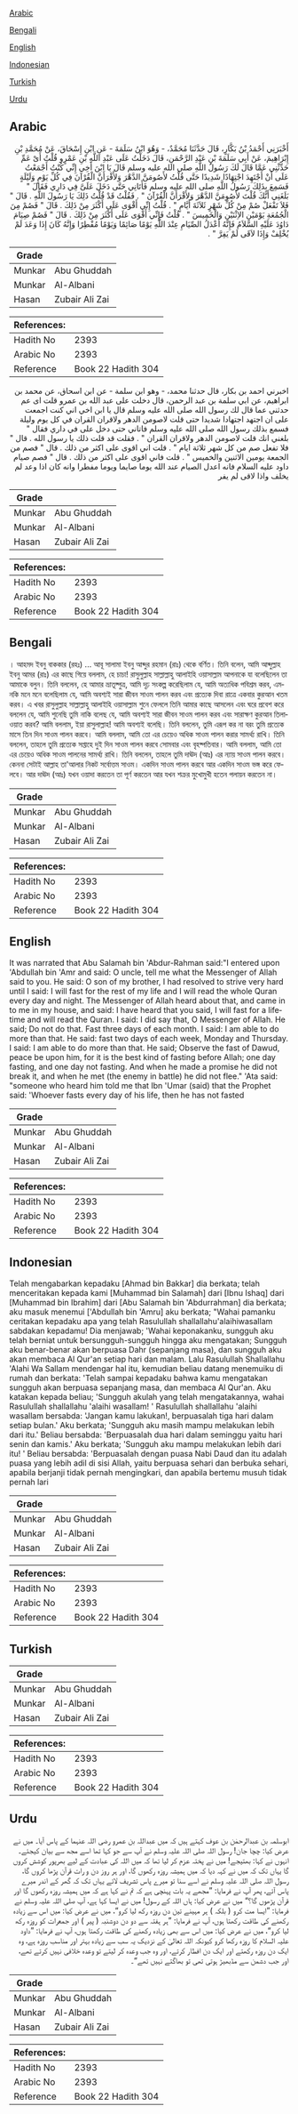 [Arabic](#arabic)

[Bengali](#bengali)

[English](#english)

[Indonesian](#indonesian)

[Turkish](#turkish)

[Urdu](#urdu)

## Arabic


<div dir="rtl" lang="ar" style={{fontSize:'larger',backgroundColor:'#f8f9fa',padding:20}}>
أَخْبَرَنِي أَحْمَدُ بْنُ بَكَّارٍ، قَالَ حَدَّثَنَا مُحَمَّدٌ، - وَهُوَ ابْنُ سَلَمَةَ - عَنِ ابْنِ إِسْحَاقَ، عَنْ مُحَمَّدِ بْنِ إِبْرَاهِيمَ، عَنْ أَبِي سَلَمَةَ بْنِ عَبْدِ الرَّحْمَنِ، قَالَ دَخَلْتُ عَلَى عَبْدِ اللَّهِ بْنِ عَمْرٍو قُلْتُ أَىْ عَمِّ حَدِّثْنِي عَمَّا قَالَ لَكَ رَسُولُ اللَّهِ صلى الله عليه وسلم قَالَ يَا ابْنَ أَخِي إِنِّي كُنْتُ أَجْمَعْتُ عَلَى أَنْ أَجْتَهِدَ اجْتِهَادًا شَدِيدًا حَتَّى قُلْتُ لأَصُومَنَّ الدَّهْرَ وَلأَقْرَأَنَّ الْقُرْآنَ فِي كُلِّ يَوْمٍ وَلَيْلَةٍ فَسَمِعَ بِذَلِكَ رَسُولُ اللَّهِ صلى الله عليه وسلم فَأَتَانِي حَتَّى دَخَلَ عَلَىَّ فِي دَارِي فَقَالَ ‏"‏ بَلَغَنِي أَنَّكَ قُلْتَ لأَصُومَنَّ الدَّهْرَ وَلأَقْرَأَنَّ الْقُرْآنَ ‏"‏ ‏.‏ فَقُلْتُ قَدْ قُلْتُ ذَلِكَ يَا رَسُولَ اللَّهِ ‏.‏ قَالَ ‏"‏ فَلاَ تَفْعَلْ صُمْ مِنْ كُلِّ شَهْرٍ ثَلاَثَةَ أَيَّامٍ ‏"‏ ‏.‏ قُلْتُ إِنِّي أَقْوَى عَلَى أَكْثَرَ مِنْ ذَلِكَ ‏.‏ قَالَ ‏"‏ فَصُمْ مِنَ الْجُمُعَةِ يَوْمَيْنِ الاِثْنَيْنِ وَالْخَمِيسَ ‏"‏ ‏.‏ قُلْتُ فَإِنِّي أَقْوَى عَلَى أَكْثَرَ مِنْ ذَلِكَ ‏.‏ قَالَ ‏"‏ فَصُمْ صِيَامَ دَاوُدَ عَلَيْهِ السَّلاَمُ فَإِنَّهُ أَعْدَلُ الصِّيَامِ عِنْدَ اللَّهِ يَوْمًا صَائِمًا وَيَوْمًا مُفْطِرًا وَإِنَّهُ كَانَ إِذَا وَعَدَ لَمْ يُخْلِفْ وَإِذَا لاَقَى لَمْ يَفِرَّ ‏"‏ ‏.‏
</div>
<div style={{backgroundColor:'#f8f9fa',padding:20, marginBottom: 10}}><table> <thead> <tr> <th>Grade</th> <th></th> </tr> </thead> <tbody> <tr><td>Munkar</td><td>Abu Ghuddah</td></tr><tr><td>Munkar</td><td>Al-Albani</td></tr><tr><td>Hasan</td><td>Zubair Ali Zai</td></tr></tbody></table><table> <thead> <tr> <th>References:</th> <th></th> </tr> </thead> <tbody><tr><td>Hadith No</td><td>2393</td></tr><tr><td>Arabic No</td><td>2393</td></tr><tr><td>Reference</td><td>Book 22 Hadith 304</td></tr></tbody></table></div>


<div dir="rtl" lang="ar" style={{fontSize:'larger',backgroundColor:'#f8f9fa',padding:20}}>
اخبرني احمد بن بكار، قال حدثنا محمد، - وهو ابن سلمة - عن ابن اسحاق، عن محمد بن ابراهيم، عن ابي سلمة بن عبد الرحمن، قال دخلت على عبد الله بن عمرو قلت اى عم حدثني عما قال لك رسول الله صلى الله عليه وسلم قال يا ابن اخي اني كنت اجمعت على ان اجتهد اجتهادا شديدا حتى قلت لاصومن الدهر ولاقران القران في كل يوم وليلة فسمع بذلك رسول الله صلى الله عليه وسلم فاتاني حتى دخل على في داري فقال " بلغني انك قلت لاصومن الدهر ولاقران القران " . فقلت قد قلت ذلك يا رسول الله . قال " فلا تفعل صم من كل شهر ثلاثة ايام " . قلت اني اقوى على اكثر من ذلك . قال " فصم من الجمعة يومين الاثنين والخميس " . قلت فاني اقوى على اكثر من ذلك . قال " فصم صيام داود عليه السلام فانه اعدل الصيام عند الله يوما صايما ويوما مفطرا وانه كان اذا وعد لم يخلف واذا لاقى لم يفر
</div>
<div style={{backgroundColor:'#f8f9fa',padding:20, marginBottom: 10}}><table> <thead> <tr> <th>Grade</th> <th></th> </tr> </thead> <tbody> <tr><td>Munkar</td><td>Abu Ghuddah</td></tr><tr><td>Munkar</td><td>Al-Albani</td></tr><tr><td>Hasan</td><td>Zubair Ali Zai</td></tr></tbody></table><table> <thead> <tr> <th>References:</th> <th></th> </tr> </thead> <tbody><tr><td>Hadith No</td><td>2393</td></tr><tr><td>Arabic No</td><td>2393</td></tr><tr><td>Reference</td><td>Book 22 Hadith 304</td></tr></tbody></table></div>

## Bengali


<div dir="ltr" lang="bn" style={{fontSize:'larger',backgroundColor:'#f8f9fa',padding:20}}>
। আহমদ ইবনু বাককার (রহঃ) ... আবূ সালামা ইবনু আব্দুর রহমান (রাঃ) থেকে বর্ণিত। তিনি বলেন, আমি আব্দুল্লাহ ইবনু আমর (রাঃ) এর কাছে গিয়ে বললাম, হে চাচা! রাসুলুল্লাহ সাল্লাল্লাহু আলাইহি ওয়াসাল্লাম আপনাকে যা বলেছিলেন তা আমাকে বলুন। তিনি বললেন, হে আমার ভ্রাতূষ্পুত্র, আমি দৃঢ় সংকল্প করেছিলাম যে, আমি অত্যধিক পবিশ্রম করব, এমনকি মনে মনে বলেছিলাম যে, আমি অবশ্যই সারা জীবন সাওম পালন করব এবং প্রত্যেক দিবা রাত্রে একবার কুরআন খতম করব। এ খবর রাসুলুল্লাহ সাল্লাল্লাহু আলাইহি ওয়াসাল্লাম শুনে ফেললে তিনি আমার কাছে আসলেন এবং ঘরে প্রবেশ করে বললেন যে, আমি শুনেছি তুমি নাকি বলেছ যে, আমি অবশ্যই সারা জীবন সাওম পালন করব এবং সারাক্ষণ কুরআন তিলাওয়াত করব? আমি বললাম, ইয়া রাসুলাল্লাহ! আমি অবশ্যই বলেছি। তিনি বললেন, তুমি এরূপ কর না বরং তুমি প্রত্যেক মাসে তিন দিন সাওম পালন করবে। আমি বললাম, আমি তো এর চেয়েও অধিক সাওম পালন করার সামর্থ্য রাখি। তিনি বললেন, তাহলে তুমি প্রত্যেক সপ্তাহে দুই দিন সাওম পালন করবে সোমবার এবং বৃহষ্পতিবার। আমি বললাম, আমি তো এর চেয়েও অধিক সাওম পালনের সামর্থ্য রাখি। তিনি বললেন, তাহলে তুমি দাঊদ (আঃ) এর ন্যায় সাওম পালন করবে। কেননা সেটাই আল্লাহ তা'আলার নিকট সর্বোত্তম সাওম। একদিন সাওম পালন করবে আর একদিন সাওম ভঙ্গ করে ফেলবে। আর দাঊদ (আঃ) যখন ওয়াদা করতেন তা পূর্ণ করতেন আর যখন শক্রর মুখোমুখী হতেন পলায়ন করতেন না।
</div>
<div style={{backgroundColor:'#f8f9fa',padding:20, marginBottom: 10}}><table> <thead> <tr> <th>Grade</th> <th></th> </tr> </thead> <tbody> <tr><td>Munkar</td><td>Abu Ghuddah</td></tr><tr><td>Munkar</td><td>Al-Albani</td></tr><tr><td>Hasan</td><td>Zubair Ali Zai</td></tr></tbody></table><table> <thead> <tr> <th>References:</th> <th></th> </tr> </thead> <tbody><tr><td>Hadith No</td><td>2393</td></tr><tr><td>Arabic No</td><td>2393</td></tr><tr><td>Reference</td><td>Book 22 Hadith 304</td></tr></tbody></table></div>

## English


<div dir="ltr" lang="en" style={{fontSize:'larger',backgroundColor:'#f8f9fa',padding:20}}>
It was narrated that Abu Salamah bin 'Abdur-Rahman said:"I entered upon 'Abdullah bin 'Amr and said: O uncle, tell me what the Messenger of Allah said to you. He said: O son of my brother, I had resolved to strive very hard until I said: I will fast for the rest of my life and I will read the whole Quran every day and night. The Messenger of Allah heard about that, and came in to me in my house, and said: I have heard that you said, I will fast for a lifetime and will read the Quran. I said: I did say that, O Messenger of Allah. He said; Do not do that. Fast three days of each month. I said: I am able to do more than that. He said: fast two days of each week, Monday and Thursday. I said: I am able to do more than that. He said; Observe the fast of Dawud, peace be upon him, for it is the best kind of fasting before Allah; one day fasting, and one day not fasting. And when he made a promise he did not break it, and when he met (the enemy in battle) he did not flee." 'Ata said: "someone who heard him told me that Ibn 'Umar (said) that the Prophet said: 'Whoever fasts every day of his life, then he has not fasted
</div>
<div style={{backgroundColor:'#f8f9fa',padding:20, marginBottom: 10}}><table> <thead> <tr> <th>Grade</th> <th></th> </tr> </thead> <tbody> <tr><td>Munkar</td><td>Abu Ghuddah</td></tr><tr><td>Munkar</td><td>Al-Albani</td></tr><tr><td>Hasan</td><td>Zubair Ali Zai</td></tr></tbody></table><table> <thead> <tr> <th>References:</th> <th></th> </tr> </thead> <tbody><tr><td>Hadith No</td><td>2393</td></tr><tr><td>Arabic No</td><td>2393</td></tr><tr><td>Reference</td><td>Book 22 Hadith 304</td></tr></tbody></table></div>

## Indonesian


<div dir="ltr" lang="id" style={{fontSize:'larger',backgroundColor:'#f8f9fa',padding:20}}>
Telah mengabarkan kepadaku [Ahmad bin Bakkar] dia berkata; telah menceritakan kepada kami [Muhammad bin Salamah] dari [Ibnu Ishaq] dari [Muhammad bin Ibrahim] dari [Abu Salamah bin 'Abdurrahman] dia berkata; aku masuk menemui ['Abdullah bin 'Amru] aku berkata; "Wahai pamanku ceritakan kepadaku apa yang telah Rasulullah shallallahu'alaihiwasallam sabdakan kepadamu! Dia menjawab; 'Wahai keponakanku, sungguh aku telah berniat untuk bersungguh-sungguh hingga aku mengatakan; Sungguh aku benar-benar akan berpuasa Dahr (sepanjang masa), dan sungguh aku akan membaca Al Qur'an setiap hari dan malam. Lalu Rasulullah Shallallahu 'Alahi Wa Sallam mendengar hal itu, kemudian beliau datang menemuiku di rumah dan berkata: 'Telah sampai kepadaku bahwa kamu mengatakan sungguh akan berpuasa sepanjang masa, dan membaca Al Qur'an. Aku katakan kepada beliau; 'Sungguh akulah yang telah mengatakannya, wahai Rasulullah shallallahu 'alaihi wasallam! ' Rasulullah shallallahu 'alaihi wasallam bersabda: 'Jangan kamu lakukan!, berpuasalah tiga hari dalam setiap bulan.' Aku berkata; 'Sungguh aku masih mampu melakukan lebih dari itu.' Beliau bersabda: 'Berpuasalah dua hari dalam seminggu yaitu hari senin dan kamis.' Aku berkata; 'Sungguh aku mampu melakukan lebih dari itu! ' Beliau bersabda: 'Berpuasalah dengan puasa Nabi Daud dan itu adalah puasa yang lebih adil di sisi Allah, yaitu berpuasa sehari dan berbuka sehari, apabila berjanji tidak pernah mengingkari, dan apabila bertemu musuh tidak pernah lari
</div>
<div style={{backgroundColor:'#f8f9fa',padding:20, marginBottom: 10}}><table> <thead> <tr> <th>Grade</th> <th></th> </tr> </thead> <tbody> <tr><td>Munkar</td><td>Abu Ghuddah</td></tr><tr><td>Munkar</td><td>Al-Albani</td></tr><tr><td>Hasan</td><td>Zubair Ali Zai</td></tr></tbody></table><table> <thead> <tr> <th>References:</th> <th></th> </tr> </thead> <tbody><tr><td>Hadith No</td><td>2393</td></tr><tr><td>Arabic No</td><td>2393</td></tr><tr><td>Reference</td><td>Book 22 Hadith 304</td></tr></tbody></table></div>

## Turkish


<div dir="ltr" lang="tr" style={{fontSize:'larger',backgroundColor:'#f8f9fa',padding:20}}>

</div>
<div style={{backgroundColor:'#f8f9fa',padding:20, marginBottom: 10}}><table> <thead> <tr> <th>Grade</th> <th></th> </tr> </thead> <tbody> <tr><td>Munkar</td><td>Abu Ghuddah</td></tr><tr><td>Munkar</td><td>Al-Albani</td></tr><tr><td>Hasan</td><td>Zubair Ali Zai</td></tr></tbody></table><table> <thead> <tr> <th>References:</th> <th></th> </tr> </thead> <tbody><tr><td>Hadith No</td><td>2393</td></tr><tr><td>Arabic No</td><td>2393</td></tr><tr><td>Reference</td><td>Book 22 Hadith 304</td></tr></tbody></table></div>

## Urdu


<div dir="rtl" lang="ur" style={{fontSize:'larger',backgroundColor:'#f8f9fa',padding:20}}>
ابوسلمہ بن عبدالرحمٰن بن عوف کہتے ہیں کہ میں عبداللہ بن عمرو رضی اللہ عنہما کے پاس آیا۔ میں نے عرض کیا: چچا جان! رسول اللہ صلی اللہ علیہ وسلم نے آپ سے جو کہا تھا اسے مجھ سے بیان کیجئے۔ انہوں نے کہا: بھتیجے! میں نے پختہ عزم کر لیا تھا کہ میں اللہ کی عبادت کے لیے بھرپور کوشش کروں گا یہاں تک کہ میں نے کہہ دیا کہ میں ہمیشہ روزہ رکھوں گا، اور ہر روز دن و رات قرآن پڑھا کروں گا، رسول اللہ صلی اللہ علیہ وسلم نے اسے سنا تو میرے پاس تشریف لائے یہاں تک کہ گھر کے اندر میرے پاس آئے، پھر آپ نے فرمایا: ”مجھے یہ بات پہنچی ہے کہ تم نے کہا ہے کہ میں ہمیشہ روزہ رکھوں گا اور قرآن پڑھوں گا؟“ میں نے عرض کیا: ہاں اللہ کے رسول! میں نے ایسا کہا ہے، آپ صلی اللہ علیہ وسلم نے فرمایا: ”ایسا مت کرو ( بلکہ ) ہر مہینے تین دن روزہ رکھ لیا کرو“، میں نے عرض کیا: میں اس سے زیادہ رکھنے کی طاقت رکھتا ہوں، آپ نے فرمایا: ”ہر ہفتہ سے دو دن دوشنبہ ( پیر ) اور جمعرات کو روزہ رکھ لیا کرو“، میں نے عرض کیا: میں اس سے بھی زیادہ رکھنے کی طاقت رکھتا ہوں، آپ نے فرمایا: ”داود علیہ السلام کا روزہ رکھا کرو کیونکہ اللہ تعالیٰ کے نزدیک یہ سب سے زیادہ بہتر اور مناسب روزہ ہے، وہ ایک دن روزہ رکھتے اور ایک دن افطار کرتے، اور وہ جب وعدہ کر لیتے تو وعدہ خلافی نہیں کرتے تھے، اور جب دشمن سے مڈبھیڑ ہوتی تھی تو بھاگتے نہیں تھے“۔
</div>
<div style={{backgroundColor:'#f8f9fa',padding:20, marginBottom: 10}}><table> <thead> <tr> <th>Grade</th> <th></th> </tr> </thead> <tbody> <tr><td>Munkar</td><td>Abu Ghuddah</td></tr><tr><td>Munkar</td><td>Al-Albani</td></tr><tr><td>Hasan</td><td>Zubair Ali Zai</td></tr></tbody></table><table> <thead> <tr> <th>References:</th> <th></th> </tr> </thead> <tbody><tr><td>Hadith No</td><td>2393</td></tr><tr><td>Arabic No</td><td>2393</td></tr><tr><td>Reference</td><td>Book 22 Hadith 304</td></tr></tbody></table></div>